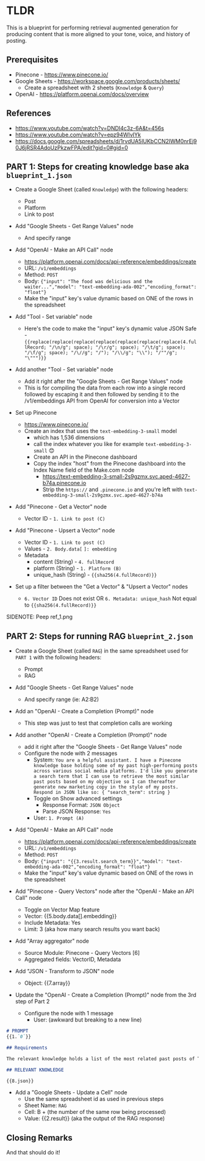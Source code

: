 # TLDR

This is a blueprint for performing retrieval augmented generation for producing content that is more aligned to your tone, voice, and history of posting.

## Prerequisites

- Pinecone - https://www.pinecone.io/
- Google Sheets - https://workspace.google.com/products/sheets/
  - Create a spreadsheet with 2 sheets (`Knowledge` & `Query`)
- OpenAI - https://platform.openai.com/docs/overview

## References

- https://www.youtube.com/watch?v=DNDI4c3z-6A&t=456s
- https://www.youtube.com/watch?v=epz94WIvIYk
- https://docs.google.com/spreadsheets/d/1rvdUA5lUKbCCN2IWM0nrEj90J6jRSR4AdoUzPkzwFPA/edit?gid=0#gid=0

## PART 1: Steps for creating knowledge base aka `blueprint_1.json`

- Create a Google Sheet (called `Knowledge`) with the following headers:
  - Post
  - Platform
  - Link to post

- Add "Google Sheets - Get Range Values" node
  - And specify range

- Add "OpenAI - Make an API Call" node
  - https://platform.openai.com/docs/api-reference/embeddings/create
  - URL: `/v1/embeddings`
  - Method: `POST`
  - Body: `{"input": "The food was delicious and the waiter...","model": "text-embedding-ada-002","encoding_format": "float"}`
  - Make the "input" key's value dynamic based on ONE of the rows in the spreadsheet

- Add "Tool - Set variable" node
  - Here's the code to make the "input" key's dynamic value JSON Safe - `{{replace(replace(replace(replace(replace(replace(replace(4.fullRecord; "/\n/g"; space); "/\r/g"; space); "/\t/g"; space); "/\f/g"; space); "/\//g"; "/"); "/\\/g"; "\\"); "/""/g"; "\""")}}`

- Add another "Tool - Set variable" node
  - Add it right after the "Google Sheets - Get Range Values" node
  - This is for compiling the data from each row into a single record followed by escaping it and then
  followed by sending it to the /v1/embeddings API from OpenAI for conversion into a Vector

- Set up Pinecone
  - https://www.pinecone.io/
  - Create an index that uses the `text-embedding-3-small` model
    - which has 1,536 dimensions
    - call the index whatever you like for example `text-embedding-3-small` 😊
    - Create an API in the Pinecone dashboard
    - Copy the index "host" from the Pinecone dashboard into the Index Name field of the Make.com node
      - https://text-embedding-3-small-2s9gzmx.svc.aped-4627-b74a.pinecone.io
      - Strip the `https://` and `.pinecone.io` and you're left with `text-embedding-3-small-2s9gzmx.svc.aped-4627-b74a`
  
- Add "Pinecone - Get a Vector" node
  - Vector ID - `1. Link to post (C)`
  
- Add "Pinecone - Upsert a Vector" node
  - Vector ID - `1. Link to post (C)`
  - Values - `2. Body.data[` `]: embedding`
  - Metadata
    - content (String) - `4. fullRecord`
    - platform (String) - `1. Platform (B)`
    - unique_hash (String) - `{{sha256(4.fullRecord)}}`

- Set up a filter between the "Get a Vector" & "Upsert a Vector" nodes
  - `6. Vector ID` Does not exist OR `6. Metadata: unique_hash` Not equal to `{{sha256(4.fullRecord)}}`

SIDENOTE: Peep ref_1.png

## PART 2: Steps for running RAG `blueprint_2.json`

- Create a Google Sheet (called `RAG`) in the same spreadsheet used for `PART 1` with the following headers:
  - Prompt
  - RAG

- Add "Google Sheets - Get Range Values" node
  - And specify range (ie: A2:B2)

- Add an "OpenAI - Create a Completion (Prompt)" node
  - This step was just to test that completion calls are working

- Add another "OpenAI - Create a Completion (Prompt)" node
  - add it right after the "Google Sheets - Get Range Values" node
  - Configure the node with 2 messages
    - System: `You are a helpful assistant. I have a Pinecone knowledge base holding some of my past high-performing posts across various social media platforms. I'd like you generate a search term that I can use to retrieve the most similar past posts based on my objective so I can thereafter generate new marketing copy in the style of my posts. Respond in JSON like so: { "search_term": string }`
    - Toggle on Show advanced settings
      - Response Format: `JSON Object`
      - Parse JSON Response: `Yes`
    - User: `1. Prompt (A)`

- Add "OpenAI - Make an API Call" node
  - https://platform.openai.com/docs/api-reference/embeddings/create
  - URL: `/v1/embeddings`
  - Method: `POST`
  - Body: `{"input": "{{3.result.search_term}}","model": "text-embedding-ada-002","encoding_format": "float"}`
  - Make the "input" key's value dynamic based on ONE of the rows in the spreadsheet

- Add "Pinecone - Query Vectors" node after the "OpenAI - Make an API Call" node
  - Toggle on Vector Map feature
  - Vector: {{5.body.data[].embedding}}
  - Include Metadata: Yes
  - Limit: 3 (aka how many search results you want back)

- Add "Array aggregator" node
  - Source Module: Pinecone - Query Vectors [6]
  - Aggregated fields: VectorID, Metadata

- Add "JSON - Transform to JSON" node
  - Object: {{7.array}}

- Update the "OpenAI - Create a Completion (Prompt)" node from the 3rd step of Part 2
  - Configure the node with 1 message
    - User: (awkward but breaking to a new line)

```md - User prompt for reference
# PROMPT
{{1.`0`}}

## Requirements

The relevant knowledge holds a list of the most related past posts of Tad Duval so you can generate new marketing material in an authentic and original style. Only include the provided information as the source of tone, voice, and style for generated content

## RELEVANT KNOWLEDGE

{{8.json}}
```

- Add a "Google Sheets - Update a Cell" node
  - Use the same spreadsheet id as used in previous steps
  - Sheet Name: `RAG`
  - Cell: B + (the number of the same row being processed)
  - Value: {{2.result}} (aka the output of the RAG response)

## Closing Remarks

And that should do it!